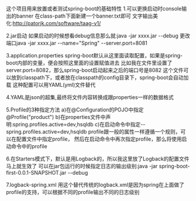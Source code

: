 这个项目用来放置或者测试spring-boot的基础特性
1.可以更换启动时console输出的banner
      在class-path下面新建一个banner.txt即可
      文字输出美化:http://patorjk.com/software/taag-v1/
      
2.jar启动
	如果启动的时候想看debug信息那么就:java -jar xxxx.jar --debug
	更改端口java -jar xxxx.jar --name="Spring" --server.port=8081
	
3.application.properties
  spring-boot默认从这里面读取配置，如果是spring-boot内部的变量，便会按照这里面的设置赋值进去
      比如我在文件里设置了server.port=8082，那么spring-boot启动起来之后的端口号是8082
      这个文件可以放到classpath下，或者放在classpath的config目录下，spring-boot会自动加载
      这种配置可以用YAML(yml)文件替代

4.YAML是json的超集,最终将文件内容转换成跟properties一样的数据格式

5.Profile的3种指定方法
  a)在@Configuration的POJO中指定@Profile("product")
  b)在properties文件中声明:spring.profiles.active=dev,hsqldb
  c)在启动命令中指定--spring.profiles.active=dev,hsqldb
  profile跟一般的属性一样遵循一个规则，可以在配置文件中指定profile， 然后在启动命令中再次指定profile，那么将使用启动命令中的profile
  
6.在Starters模式下，默认是用Logback的，所以我这里放了Logback的配置文件马上就生效了
      可以在jar包运行的时候指定日志的输出级别:java -jar spring-boot-first-0.0.1-SNAPSHOT.jar --debug
      
7.logback-spring.xml
      用这个替代传统的logback.xml是因为spring在上面做了profile的支持，可以根据不同的profile输出不同的日志级别
